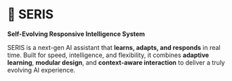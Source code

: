 
# 🧠 SERIS

**Self-Evolving Responsive Intelligence System**

SERIS is a next-gen AI assistant that **learns, adapts, and responds** in real time. Built for speed, intelligence, and flexibility, it combines **adaptive learning**, **modular design**, and **context-aware interaction** to deliver a truly evolving AI experience.
